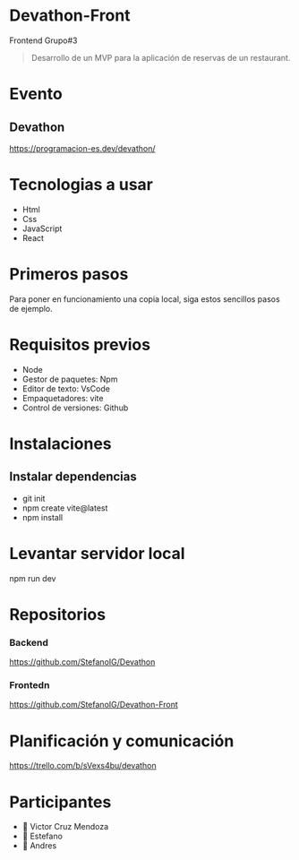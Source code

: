 # Devathon-Front
Frontend Grupo#3

> Desarrollo de un MVP para la aplicación de reservas de un restaurant.

# Evento 
## Devathon
https://programacion-es.dev/devathon/

# Tecnologias a usar
- Html
- Css
- JavaScript
- React

# Primeros pasos
Para poner en funcionamiento una copia local, siga estos sencillos pasos de ejemplo.

# Requisitos previos
- Node 
- Gestor de paquetes:     Npm
- Editor de texto:        VsCode
- Empaquetadores:         vite
- Control de versiones:   Github

# Instalaciones
## Instalar dependencias
- git init
- npm create vite@latest
- npm install



# Levantar servidor local
npm run dev

# Repositorios 
### Backend
https://github.com/StefanoIG/Devathon
### Frontedn
https://github.com/StefanoIG/Devathon-Front

# Planificación y comunicación
https://trello.com/b/sVexs4bu/devathon


# Participantes
- 👤 Victor Cruz Mendoza
- 👤 Estefano
- 👤 Andres

